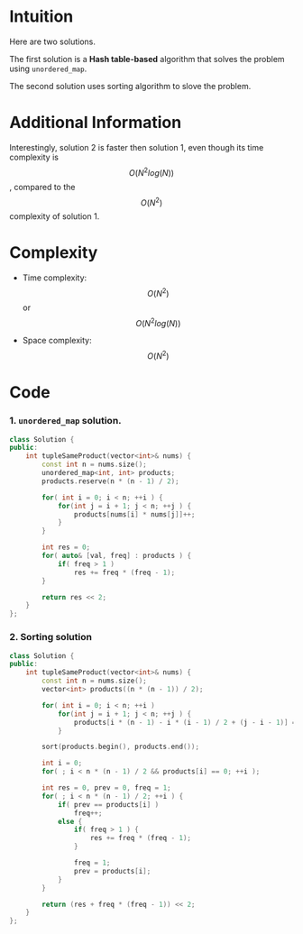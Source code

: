 # Intuition
Here are two solutions.   

The first solution is a **Hash table-based** algorithm that solves the problem using `unordered_map`.  

The second solution uses sorting algorithm to slove the problem.

# Additional Information
Interestingly, solution 2 is faster then solution 1, even though its time complexity is $$O(N^2log(N))$$, compared to the $$O(N^2)$$ complexity of solution 1.

# Complexity
- Time complexity: $$O(N^2)$$ or $$O(N^2log(N))$$
<!-- Add your time complexity here, e.g. $$O(n)$$ -->

- Space complexity: $$O(N^2)$$
<!-- Add your space complexity here, e.g. $$O(n)$$ -->

# Code
### 1. `unordered_map` solution.
```cpp
class Solution {
public:
    int tupleSameProduct(vector<int>& nums) {
        const int n = nums.size();
        unordered_map<int, int> products;
        products.reserve(n * (n - 1) / 2);

        for( int i = 0; i < n; ++i ) {
            for(int j = i + 1; j < n; ++j ) {
                products[nums[i] * nums[j]]++;
            }
        }

        int res = 0;
        for( auto& [val, freq] : products ) {
            if( freq > 1 )
                res += freq * (freq - 1);
        }

        return res << 2;
    }
};
```
### 2. Sorting solution
```cpp
class Solution {
public:
    int tupleSameProduct(vector<int>& nums) {
        const int n = nums.size();
        vector<int> products((n * (n - 1)) / 2);

        for( int i = 0; i < n; ++i ) 
            for(int j = i + 1; j < n; ++j ) {
                products[i * (n - 1) - i * (i - 1) / 2 + (j - i - 1)] = nums[i] * nums[j];
            }

        sort(products.begin(), products.end());

        int i = 0;
        for( ; i < n * (n - 1) / 2 && products[i] == 0; ++i );

        int res = 0, prev = 0, freq = 1;
        for( ; i < n * (n - 1) / 2; ++i ) {
            if( prev == products[i] )
                freq++;
            else {
                if( freq > 1 ) { 
                    res += freq * (freq - 1); 
                }

                freq = 1;
                prev = products[i];
            }
        }

        return (res + freq * (freq - 1)) << 2;
    }
};
```
